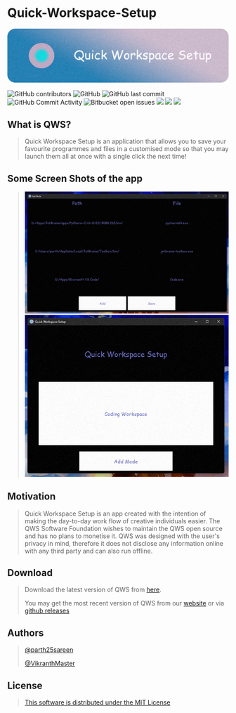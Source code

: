 # Quick-Workspace-Setup

![](./Img/Banner.png)

![GitHub contributors](https://img.shields.io/github/contributors/parth25sareen/Quick-Workspace-Setup?color=9cf&style=for-the-badge)
![GitHub](https://img.shields.io/github/license/parth25sareen/Quick-Workspace-Setup?color=9cf&style=for-the-badge)
![GitHub last commit](https://img.shields.io/github/last-commit/parth25sareen/Quick-Workspace-Setup?color=9cf&style=for-the-badge)
![GitHub Commit Activity](https://img.shields.io/github/commit-activity/w/parth25sareen/quick-workspace-setup?color=9cf&style=for-the-badge)
![Bitbucket open issues](https://img.shields.io/bitbucket/issues/parth25sareen/Quick-Workspace-Setup?color=9cf&style=for-the-badge)
![](https://img.shields.io/github/languages/count/parth25sareen/quick-workspace-setup?logo=9cf&style=for-the-badge)
![](https://img.shields.io/github/pipenv/locked/python-version/parth25sareen/quick-workspace-setup?color=yellow&style=for-the-badge)
![](https://img.shields.io/github/repo-size/parth25sareen/quick-workspace-setup?color=success&style=for-the-badge)

## What is QWS?

> Quick Workspace Setup is an application that allows you to save your favourite programmes and files in a customised mode so that you may launch them all at once with a single click the next time!

## Some Screen Shots of the app

>![](./Img/Add_mode.png)
>![](./Img/Open_mode.png)

## Motivation
> Quick Workspace Setup is an app created with the intention of making the day-to-day work flow of creative individuals easier. The QWS Software Foundation wishes to maintain the QWS open source and has no plans to monetise it. QWS was designed with the user's privacy in mind, therefore it does not disclose any information online with any third party and can also run offline.

## Download

> Download the latest version of QWS from [here](https://objects.githubusercontent.com/github-production-release-asset-2e65be/489352346/37d99ebc-1dc0-4de9-a996-8bbb5daab199?X-Amz-Algorithm=AWS4-HMAC-SHA256&X-Amz-Credential=AKIAIWNJYAX4CSVEH53A%2F20220528%2Fus-east-1%2Fs3%2Faws4_request&X-Amz-Date=20220528T093256Z&X-Amz-Expires=300&X-Amz-Signature=986d7ac69202bb3625ed8414c6b67b403d3af3ed1aeb94b864c7764da954fe1a&X-Amz-SignedHeaders=host&actor_id=66111742&key_id=0&repo_id=489352346&response-content-disposition=attachment%3B%20filename%3DQWS.Installer.exe&response-content-type=application%2Foctet-stream).
>
> You may get the most recent version of QWS from our [website](https://parth25sareen.github.io/Quick-Workspace-Setup/) or via [github releases](https://github.com/parth25sareen/Quick-Workspace-Setup/releases/tag/v1.0.0)

## Authors
>[@parth25sareen](https://github.com/parth25sareen)
> 
>[@VikranthMaster](https://github.com/VikranthMaster)

## License
>[This software is distributed under the MIT License](LICENSE)
